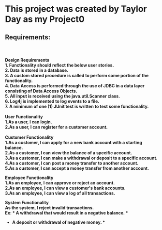 <h1>This project was created by Taylor Day as my Project0</h1>
<h2>Requirements:</h2>
</br>

<h4> Design Requirements</br>
1. Functionality should reflect the below user stories. </br>
2. Data is stored in a database. </br>
3. A custom stored procedure is called to perform some portion of the functionality. </br>
4. Data Access is performed through the use of JDBC in a data layer consisting of Data Access Objects. </br>
5. All input is received using the java.util.Scanner class. </br>
6. Log4j is implemented to log events to a file. </br>
7. A minimum of one (1) JUnit test is written to test some functionality. </br>
</br>
User Functionality</br>
1.As a user, I can login.</br>
2.As a user, I can register for a customer account.</br>
</br>
Customer Functionality</br>
1.As a customer, I can apply for a new bank account with a starting balance.</br>
2.As a customer, I can view the balance of a specific account.</br>
3.As a customer, I can make a withdrawal or deposit to a specific account.</br>
4.As a customer, I can post a money transfer to another account.</br>
5.As a customer, I can accept a money transfer from another account.</br>

Employee Functionality</br>
1.As an employee, I can approve or reject an account.</br>
2.As an employee, I can view a customer's bank accounts.</br>
3.As an employee, I can view a log of all transactions.</br>

System Functionality</br>
As the system, I reject invalid transactions. </br>
Ex: * A withdrawal that would result in a negative balance. *
* A deposit or withdrawal of negative money. *
</h4>
